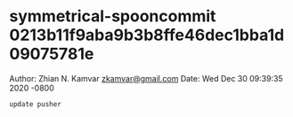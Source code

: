 # symmetrical-spooncommit 0213b11f9aba9b3b8ffe46dec1bba1d09075781e
Author: Zhian N. Kamvar <zkamvar@gmail.com>
Date:   Wed Dec 30 09:39:35 2020 -0800

    update pusher
